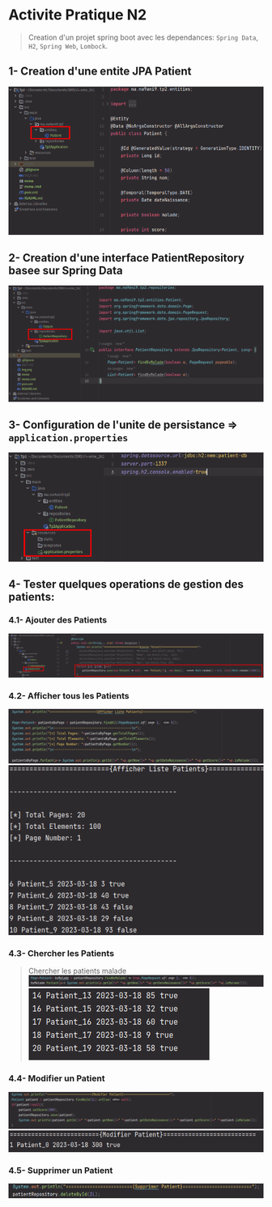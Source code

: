 # Activite Pratique N2

> Creation d'un projet spring boot avec les dependances: `Spring Data`, `H2`, `Spring Web`, `Lombock`.

## 1-  Creation d'une entite JPA Patient
![img.png](Captures/img.png)

## 2- Creation d'une interface PatientRepository basee sur Spring Data
![img_1.png](Captures/img_1.png)

## 3- Configuration de l'unite de persistance => `application.properties`
![img_2.png](Captures/img_2.png)

## 4- Tester quelques operations de gestion des patients:
### 4.1- Ajouter des Patients
![img_3.png](Captures/img_3.png)
### 4.2- Afficher tous les Patients
![img_4.png](Captures/img_4.png)
![img_5.png](Captures/img_5.png)
### 4.3- Chercher les Patients
> Chercher les patients malade
![img_6.png](Captures/img_6.png)
![img_7.png](Captures/img_7.png)
### 4.4- Modifier un Patient
![img_8.png](Captures/img_8.png)
![img_9.png](Captures/img_9.png)
### 4.5- Supprimer un Patient
![img_10.png](Captures/img_10.png)
